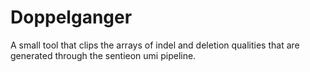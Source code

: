 Doppelganger
===

A small tool that clips the arrays of indel and deletion 
qualities that are generated through the sentieon umi pipeline.
